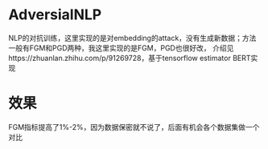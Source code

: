 # AdversialNLP

NLP的对抗训练，这里实现的是对embedding的attack，没有生成新数据；方法一般有FGM和PGD两种，我这里实现的是FGM，PGD也很好改，
介绍见https://zhuanlan.zhihu.com/p/91269728，基于tensorflow estimator BERT实现

# 效果

FGM指标提高了1%-2%，因为数据保密就不说了，后面有机会各个数据集做一个对比
